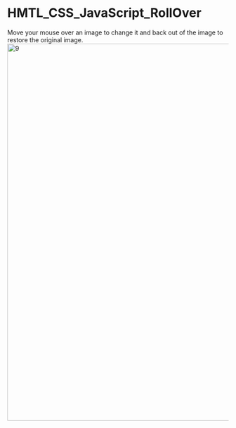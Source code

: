 # HMTL_CSS_JavaScript_RollOver
Move your mouse over an image to change it and back out of the image to restore the original image.
<img width="857" alt="9" src="https://github.com/FE7R7/HMTL_CSS_JavaScript_RollOver/assets/147453330/009f0aad-ccc4-46a6-b248-e334b1a0d3bf">

